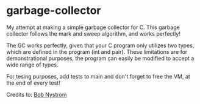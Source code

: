 # garbage-collector
My attempt at making a simple garbage collector for C. This garbage collector follows the mark and sweep algorithm, and works perfectly! 

The GC works perfectly, given that your C program only utilizes two types, which are defined in the program (int and pair). These limitations are for demonstrational purposes, the program can easily be modified to accept a wide range of types.

For tesing purposes, add tests to main and don't forget to free the VM, at the end of every test!

Credits to: [Bob Nystrom](http://journal.stuffwithstuff.com/2013/12/08/babys-first-garbage-collector/)
